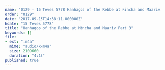 ```yaml
---
name: "0129 - 15 Teves 5778 Hanhagos of the Rebbe at Mincha and Maariv Part 3"
order: "0129"
date: "2017-09-13T14:38:11.000000Z"
hdate: "15 Teves 5778"
title: "Hanhagos of the Rebbe at Mincha and Maariv Part 3"
keywords: []
file:
- ext: ".m4a"
  mime: "audio/x-m4a"
  size: 2109660
  duration: "4:13"
published: true
---
```


